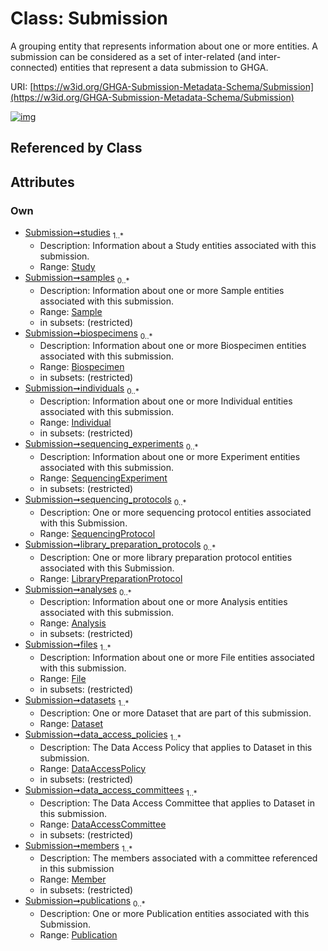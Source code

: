 
# Class: Submission


A grouping entity that represents information about one or more entities. A submission can be considered as a set of inter-related (and inter-connected) entities that represent a data submission to GHGA.

URI: [https://w3id.org/GHGA-Submission-Metadata-Schema/Submission](https://w3id.org/GHGA-Submission-Metadata-Schema/Submission)


[![img](https://yuml.me/diagram/nofunky;dir:TB/class/[Publication]<publications%200..*-++[Submission],[Member]<members%201..*-++[Submission],[DataAccessCommittee]<data_access_committees%201..*-++[Submission],[DataAccessPolicy]<data_access_policies%201..*-++[Submission],[Dataset]<datasets%201..*-++[Submission],[File]<files%201..*-++[Submission],[Analysis]<analyses%200..*-++[Submission],[LibraryPreparationProtocol]<library_preparation_protocols%200..*-++[Submission],[SequencingProtocol]<sequencing_protocols%200..*-++[Submission],[SequencingExperiment]<sequencing_experiments%200..*-++[Submission],[Individual]<individuals%200..*-++[Submission],[Biospecimen]<biospecimens%200..*-++[Submission],[Sample]<samples%200..*-++[Submission],[Study]<studies%201..*-++[Submission],[Study],[SequencingProtocol],[SequencingExperiment],[Sample],[Publication],[Member],[LibraryPreparationProtocol],[Individual],[File],[Dataset],[DataAccessPolicy],[DataAccessCommittee],[Biospecimen],[Analysis])](https://yuml.me/diagram/nofunky;dir:TB/class/[Publication]<publications%200..*-++[Submission],[Member]<members%201..*-++[Submission],[DataAccessCommittee]<data_access_committees%201..*-++[Submission],[DataAccessPolicy]<data_access_policies%201..*-++[Submission],[Dataset]<datasets%201..*-++[Submission],[File]<files%201..*-++[Submission],[Analysis]<analyses%200..*-++[Submission],[LibraryPreparationProtocol]<library_preparation_protocols%200..*-++[Submission],[SequencingProtocol]<sequencing_protocols%200..*-++[Submission],[SequencingExperiment]<sequencing_experiments%200..*-++[Submission],[Individual]<individuals%200..*-++[Submission],[Biospecimen]<biospecimens%200..*-++[Submission],[Sample]<samples%200..*-++[Submission],[Study]<studies%201..*-++[Submission],[Study],[SequencingProtocol],[SequencingExperiment],[Sample],[Publication],[Member],[LibraryPreparationProtocol],[Individual],[File],[Dataset],[DataAccessPolicy],[DataAccessCommittee],[Biospecimen],[Analysis])

## Referenced by Class


## Attributes


### Own

 * [Submission➞studies](Submission_studies.md)  <sub>1..\*</sub>
     * Description: Information about a Study entities associated with this submission.
     * Range: [Study](Study.md)
 * [Submission➞samples](Submission_samples.md)  <sub>0..\*</sub>
     * Description: Information about one or more Sample entities associated with this submission.
     * Range: [Sample](Sample.md)
     * in subsets: (restricted)
 * [Submission➞biospecimens](Submission_biospecimens.md)  <sub>0..\*</sub>
     * Description: Information about one or more Biospecimen entities associated with this submission.
     * Range: [Biospecimen](Biospecimen.md)
     * in subsets: (restricted)
 * [Submission➞individuals](Submission_individuals.md)  <sub>0..\*</sub>
     * Description: Information about one or more Individual entities associated with this submission.
     * Range: [Individual](Individual.md)
     * in subsets: (restricted)
 * [Submission➞sequencing_experiments](Submission_sequencing_experiments.md)  <sub>0..\*</sub>
     * Description: Information about one or more Experiment entities associated with this submission.
     * Range: [SequencingExperiment](SequencingExperiment.md)
     * in subsets: (restricted)
 * [Submission➞sequencing_protocols](Submission_sequencing_protocols.md)  <sub>0..\*</sub>
     * Description: One or more sequencing protocol entities associated with this Submission.
     * Range: [SequencingProtocol](SequencingProtocol.md)
 * [Submission➞library_preparation_protocols](Submission_library_preparation_protocols.md)  <sub>0..\*</sub>
     * Description: One or more library preparation protocol entities associated with this Submission.
     * Range: [LibraryPreparationProtocol](LibraryPreparationProtocol.md)
 * [Submission➞analyses](Submission_analyses.md)  <sub>0..\*</sub>
     * Description: Information about one or more Analysis entities associated with this submission.
     * Range: [Analysis](Analysis.md)
     * in subsets: (restricted)
 * [Submission➞files](Submission_files.md)  <sub>1..\*</sub>
     * Description: Information about one or more File entities associated with this submission.
     * Range: [File](File.md)
     * in subsets: (restricted)
 * [Submission➞datasets](Submission_datasets.md)  <sub>1..\*</sub>
     * Description: One or more Dataset that are part of this submission.
     * Range: [Dataset](Dataset.md)
 * [Submission➞data_access_policies](Submission_data_access_policies.md)  <sub>1..\*</sub>
     * Description: The Data Access Policy that applies to Dataset in this submission.
     * Range: [DataAccessPolicy](DataAccessPolicy.md)
     * in subsets: (restricted)
 * [Submission➞data_access_committees](Submission_data_access_committees.md)  <sub>1..\*</sub>
     * Description: The Data Access Committee that applies to Dataset in this submission.
     * Range: [DataAccessCommittee](DataAccessCommittee.md)
     * in subsets: (restricted)
 * [Submission➞members](Submission_members.md)  <sub>1..\*</sub>
     * Description: The members associated with a committee referenced in this submission
     * Range: [Member](Member.md)
     * in subsets: (restricted)
 * [Submission➞publications](Submission_publications.md)  <sub>0..\*</sub>
     * Description: One or more Publication entities associated with this Submission.
     * Range: [Publication](Publication.md)
